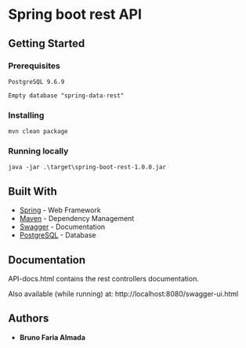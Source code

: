 # Spring boot rest API

## Getting Started 

### Prerequisites

`PostgreSQL 9.6.9`

`Empty database "spring-data-rest"`

### Installing

`mvn clean package`

### Running locally

`java -jar .\target\spring-boot-rest-1.0.0.jar`

## Built With

* [Spring](https://spring.io/) - Web Framework
* [Maven](https://maven.apache.org/) - Dependency Management
* [Swagger](https://swagger.io/) - Documentation
* [PostgreSQL](https://www.postgresql.org/) - Database

## Documentation

API-docs.html contains the rest controllers documentation.

Also available (while running) at:
http://localhost:8080/swagger-ui.html

## Authors

* **Bruno Faria Almada**
